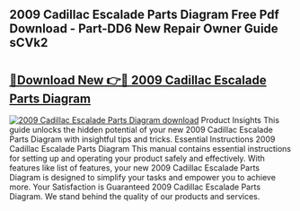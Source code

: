 ## 2009 Cadillac Escalade Parts Diagram Free Pdf Download - Part-DD6 New Repair Owner Guide sCVk2

# <h2><a href="http://dfk0mpo.blite.top/?on=2009+Cadillac+Escalade+Parts+Diagram">🔗Download New 👉🔴 2009 Cadillac Escalade Parts Diagram</a></h2>

[![2009 Cadillac Escalade Parts Diagram download](https://i.imgur.com/lujVjoI.png)](http://dfk0mpo.blite.top/?on=2009+Cadillac+Escalade+Parts+Diagram)
Product Insights This guide unlocks the hidden potential of your new 2009 Cadillac Escalade Parts Diagram with insightful tips and tricks. Essential Instructions 2009 Cadillac Escalade Parts Diagram This manual contains essential instructions for setting up and operating your product safely and effectively. With features like list of features, your new 2009 Cadillac Escalade Parts Diagram is designed to simplify your tasks and empower you to achieve more. Your Satisfaction is Guaranteed 2009 Cadillac Escalade Parts Diagram. We stand behind the quality of our products and services.
